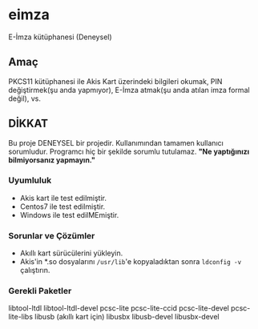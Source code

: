 # eimza
E-İmza kütüphanesi (Deneysel)

## Amaç
PKCS11 kütüphanesi ile Akis Kart üzerindeki bilgileri okumak, PIN değiştirmek(şu anda yapmıyor), E-İmza atmak(şu anda atılan imza formal değil), vs.

## DİKKAT
Bu proje DENEYSEL bir projedir. Kullanımından tamamen kullanıcı sorumludur. Programcı hiç bir şekilde sorumlu tutulamaz.
**"Ne yaptığınızı bilmiyorsanız yapmayın."**

### Uyumluluk
* Akis kart ile test edilmiştir.
* Centos7 ile test edilmiştir.
* Windows ile test edilMEmiştir.

### Sorunlar ve Çözümler
* Akıllı kart sürücülerini yükleyin.
* Akis'in *.so dosyalarını ```/usr/lib```'e kopyaladıktan sonra ```ldconfig -v``` çalıştırın.

### Gerekli Paketler
libtool-ltdl
libtool-ltdl-devel
pcsc-lite
pcsc-lite-ccid
pcsc-lite-devel
pcsc-lite-libs
libusb (akıllı kart için)
libusbx
libusb-devel
libusbx-devel

